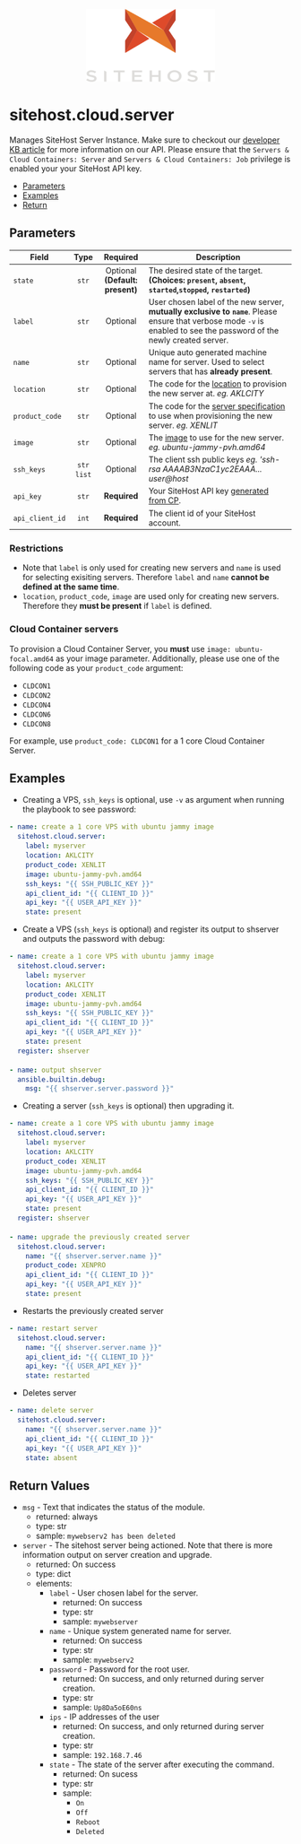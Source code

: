 <p align="center">
    <a href="https://sitehost.nz" target="_blank">
        <img src="https://raw.githubusercontent.com/sitehostnz/sitehost_ansible/main/.github/sitehost-logo.svg" alt="SiteHost" height="130">
    </a>
</p>

# sitehost.cloud.server
Manages SiteHost Server Instance. Make sure to checkout our [developer KB article](https://kb.sitehost.nz/developers) for more information on our API. Please ensure that the `Servers & Cloud Containers: Server` and `Servers & Cloud Containers: Job` privilege is enabled your your SiteHost API key.

- [Parameters](#parameters)
- [Examples](#examples)
- [Return](#return-values)

## Parameters
| Field           | Type                        | Required                                         | Description                                                                                                                                                              |
|-----------------|-----------------------------|--------------------------------------------------|--------------------------------------------------------------------------------------------------------------------------------------------------------------------------|
| `state`         | <center>`str`</center>      | <center>Optional **(Default: present)**</center> | The desired state of the target.  **(Choices: `present`, `absent`, `started`,`stopped`, `restarted`)**                                                                   |
| `label`         | <center>`str`</center>      | <center>Optional</center>                        | User chosen label of the new server, **mutually exclusive to `name`**.  Please ensure that verbose mode `-v` is enabled to see the password of the newly created server. |
| `name`          | <center>`str`</center>      | <center>Optional</center>                        | Unique auto generated machine name for server. Used to select servers that has **already present**.                                                                      |
| `location`      | <center>`str`</center>      | <center>Optional</center>                        | The code for the [location](https://kb.sitehost.nz/developers/api/locations) to provision the new server at. *eg. AKLCITY*                                               |
| `product_code`  | <center>`str`</center>      | <center>Optional</center>                        | The code for the [server specification](specification,https://kb.sitehost.nz/developers/api/product-codes) to use when provisioning the new server. *eg. XENLIT*         |
| `image`         | <center>`str`</center>      | <center>Optional</center>                        | The [image](https://kb.sitehost.nz/developers/api/images) to use for the new server. *eg. ubuntu-jammy-pvh.amd64*                                                        |
| `ssh_keys`      | <center>`str list`</center> | <center>Optional</center>                        | The client ssh public keys *eg. 'ssh-rsa AAAAB3NzaC1yc2EAAA... user@host*                                                                                                                                              |
| `api_key`       | <center>`str`</center>      | <center>**Required**</center>                    | Your SiteHost API key [generated from CP](https://kb.sitehost.nz/developers/api#creating-an-api-key).                                                                    |
| `api_client_id` | <center>`int`</center>      | <center>**Required**</center>                    | The client id of your SiteHost account.                                                                                                                                  |


### Restrictions

- Note that `label` is only used for creating new servers and `name` is used for selecting exisiting servers. Therefore `label` and `name` **cannot be defined at the same time**.
- `location`, `product_code`, `image` are used only for creating new servers. Therefore they **must be present** if `label` is defined.

### Cloud Container servers
To provision a Cloud Container Server, you **must** use `image: ubuntu-focal.amd64` as your image parameter. Additionally, please use one of the following code as your `product_code` argument:
- `CLDCON1`
- `CLDCON2`
- `CLDCON4`
- `CLDCON6`
- `CLDCON8`

For example, use `product_code: CLDCON1` for a 1 core Cloud Container Server.

## Examples

- Creating a VPS, `ssh_keys` is optional, use `-v` as argument when running the playbook to see password:
```yml
- name: create a 1 core VPS with ubuntu jammy image
  sitehost.cloud.server:
    label: myserver
    location: AKLCITY
    product_code: XENLIT
    image: ubuntu-jammy-pvh.amd64
    ssh_keys: "{{ SSH_PUBLIC_KEY }}"
    api_client_id: "{{ CLIENT_ID }}"
    api_key: "{{ USER_API_KEY }}"
    state: present
```

- Create a VPS (`ssh_keys` is optional) and register its output to shserver and outputs the password with debug:
```yml
- name: create a 1 core VPS with ubuntu jammy image
  sitehost.cloud.server:
    label: myserver
    location: AKLCITY
    product_code: XENLIT
    image: ubuntu-jammy-pvh.amd64
    ssh_keys: "{{ SSH_PUBLIC_KEY }}"
    api_client_id: "{{ CLIENT_ID }}"
    api_key: "{{ USER_API_KEY }}"
    state: present
  register: shserver 

- name: output shserver
  ansible.builtin.debug:
    msg: "{{ shserver.server.password }}"
```

- Creating a server (`ssh_keys` is optional) then upgrading it.
```yml
- name: create a 1 core VPS with ubuntu jammy image
  sitehost.cloud.server:
    label: myserver
    location: AKLCITY
    product_code: XENLIT
    image: ubuntu-jammy-pvh.amd64
    ssh_keys: "{{ SSH_PUBLIC_KEY }}"
    api_client_id: "{{ CLIENT_ID }}"
    api_key: "{{ USER_API_KEY }}"
    state: present
  register: shserver 

- name: upgrade the previously created server
  sitehost.cloud.server:
    name: "{{ shserver.server.name }}"
    product_code: XENPRO
    api_client_id: "{{ CLIENT_ID }}"
    api_key: "{{ USER_API_KEY }}"
    state: present
```

- Restarts the previously created server
```yml
- name: restart server
  sitehost.cloud.server:
    name: "{{ shserver.server.name }}"
    api_client_id: "{{ CLIENT_ID }}"
    api_key: "{{ USER_API_KEY }}"
    state: restarted
```

- Deletes server 
```yml
- name: delete server
  sitehost.cloud.server:
    name: "{{ shserver.server.name }}"
    api_client_id: "{{ CLIENT_ID }}"
    api_key: "{{ USER_API_KEY }}"
    state: absent
```

## Return Values
- `msg` - Text that indicates the status of the module.
    - returned: always
    - type: str
    - sample: `mywebserv2 has been deleted`
- `server` - The sitehost server being actioned. Note that there is more information output on server creation and upgrade.
    - returned: On success
    - type: dict
    - elements:
        - `label` - User chosen label for the server.
            - returned: On success
            - type: str
            - sample: `mywebserver`
        - `name` - Unique system generated name for server.
            - returned: On success
            - type: str
            - sample: `mywebserv2`
        - `password` - Password for the root user.
            - returned: On success, and only returned during server creation.
            - type: str
            - sample: `Up8Da5oE60ns`
        - `ips` - IP addresses of the user
            - returned: On success, and only returned during server creation.
            - type: str
            - sample: `192.168.7.46`
        - `state` - The state of the server after executing the command.
            - returned: On sucess
            - type: str
            - sample:
                - `On`
                - `Off`
                - `Reboot`
                - `Deleted`
